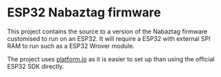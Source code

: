 # ESP32 Nabaztag firmware

This project contains the source to a version of the Nabaztag firmware customised to run on an ESP32.
It will require a ESP32 with external SPI RAM to run such as a ESP32 Wrover module.

The project uses [platform.io](https://platformio.org/) as it is easier to set up than using the official ESP32 SDK directly.
